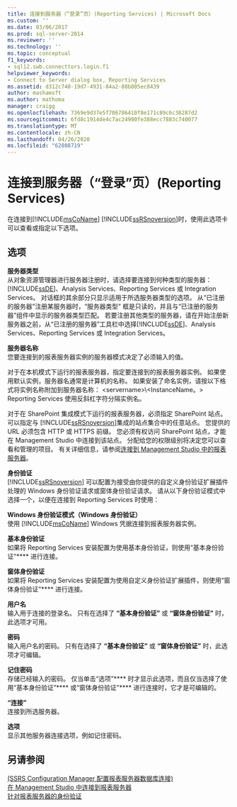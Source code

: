 ```yaml
---
title: 连接到服务器（“登录”页）(Reporting Services) | Microsoft Docs
ms.custom: ''
ms.date: 03/06/2017
ms.prod: sql-server-2014
ms.reviewer: ''
ms.technology: ''
ms.topic: conceptual
f1_keywords:
- sql12.swb.connecttors.login.f1
helpviewer_keywords:
- Connect to Server dialog box, Reporting Services
ms.assetid: d312c740-19d7-4931-84a2-88b805ec8439
author: mashamsft
ms.author: mathoma
manager: craigg
ms.openlocfilehash: 7369e9d37e5f706786410f8e171c89c6c38287d2
ms.sourcegitcommit: 6fd8c1914de4c7ac24900fe388ecc7883c740077
ms.translationtype: MT
ms.contentlocale: zh-CN
ms.lasthandoff: 04/26/2020
ms.locfileid: "62808719"
---
```

# <a name="connect-to-server-login-page-reporting-services"></a>连接到服务器（“登录”页）(Reporting Services)
  在连接到[!INCLUDE[msCoName](../includes/msconame-md.md)] [!INCLUDE[ssRSnoversion](../includes/ssrsnoversion-md.md)]时，使用此选项卡可以查看或指定以下选项。  
  
## <a name="options"></a>选项  
 **服务器类型**  
 从对象资源管理器进行服务器注册时，请选择要连接到何种类型的服务器： [!INCLUDE[ssDE](../includes/ssde-md.md)]、Analysis Services、Reporting Services 或 Integration Services。 对话框的其余部分只显示适用于所选服务器类型的选项。 从“已注册的服务器”注册某服务器时，“服务器类型”  框是只读的，并且与“已注册的服务器”组件中显示的服务器类型匹配。 若要注册其他类型的服务器，请在开始注册新服务器之前，从“已注册的服务器”工具栏中选择[!INCLUDE[ssDE](../includes/ssde-md.md)]、Analysis Services、Reporting Services 或 Integration Services。  
  
 **服务器名称**  
 您要连接到的报表服务器实例的服务器模式决定了必须输入的值。  
  
 对于在本机模式下运行的报表服务器，指定要连接到的报表服务器实例。 如果使用默认实例，服务器名通常是计算机的名称。 如果安装了命名实例，请按以下格式将实例名称附加到服务器名称： \<servername>\\<InstanceName。\> Reporting Services 使用反斜杠字符分隔实例名。  
  
 对于在 SharePoint 集成模式下运行的报表服务器，必须指定 SharePoint 站点。 可以指定与 [!INCLUDE[ssRSnoversion](../includes/ssrsnoversion-md.md)]集成的站点集合中的任意站点。 您提供的 URL 必须包含 HTTP 或 HTTPS 前缀。 您必须有权访问 SharePoint 站点，才能在 Management Studio 中连接到该站点。 分配给您的权限级别将决定您可以查看和管理的项目。 有关详细信息，请参阅[连接到 Management Studio 中的报表服务器](../reporting-services/tools/connect-to-a-report-server-in-management-studio.md)。  
  
 **身份验证**  
 [!INCLUDE[ssRSnoversion](../includes/ssrsnoversion-md.md)] 可以配置为接受由你提供的自定义身份验证扩展插件处理的 Windows 身份验证请求或窗体身份验证请求。 请从以下身份验证模式中选择一个，以便在连接到 Reporting Services 时使用：  
  
 **Windows 身份验证模式（Windows 身份验证）**  
 使用 [!INCLUDE[msCoName](../includes/msconame-md.md)] Windows 凭据连接到报表服务器实例。  
  
 **基本身份验证**  
 如果将 Reporting Services 安装配置为使用基本身份验证，则使用“基本身份验证”**** 进行连接。  
  
 **窗体身份验证**  
 如果将 Reporting Services 安装配置为使用自定义身份验证扩展插件，则使用“窗体身份验证”**** 进行连接。  
  
 **用户名**  
 输入用于连接的登录名。 只有在选择了 **“基本身份验证”** 或 **“窗体身份验证”** 时，此选项才可用。  
  
 **密码**  
 输入用户名的密码。 只有在选择了 **“基本身份验证”** 或 **“窗体身份验证”** 时，此选项才可编辑。  
  
 **记住密码**  
 存储已经输入的密码。 仅当单击“选项”**** 时才显示此选项，而且仅当选择了使用“基本身份验证”**** 或“窗体身份验证”**** 进行连接时，它才是可编辑的。  
  
 **“连接”**  
 连接到所选服务器。  
  
 **选项**  
 显示其他服务器连接选项，例如记住密码。  
  
## <a name="see-also"></a>另请参阅  
 [&#40;SSRS Configuration Manager 配置报表服务器数据库连接&#41;](../../2014/sql-server/install/configure-a-report-server-database-connection-ssrs-configuration-manager.md)   
 [在 Management Studio 中连接到报表服务器](../reporting-services/tools/connect-to-a-report-server-in-management-studio.md)   
 [针对报表服务器的身份验证](../reporting-services/security/authentication-with-the-report-server.md)  
  
  
